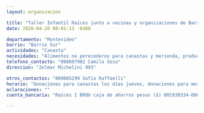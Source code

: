 ```yaml
---
layout: organizacion

title: "Taller Infantil Raíces junto a vecinas y organizaciones de Barrio Sur"
date: 2020-04-20 00:01:13 -0300

departamento: "Montevideo"
barrio: "Barrio Sur"
actividades: "Canasta"
necesidades: "Alimentos no perecederos para canastas y merienda, productos de limpieza e higiene"
telefono_contacto: "098697902 Camila Sosa"
direccion: "Zelmar Michelini 993"

otros_contactos: "099005299 Sofía Raffaelli"
horario: "Donaciones para canastas los días jueves, donaciones para meriendas todos los días"
aclaraciones: ""
cuenta_bancaria: "Raíces I BROU caja de ahorros pesos ($) 001930334-00001"

---
```

